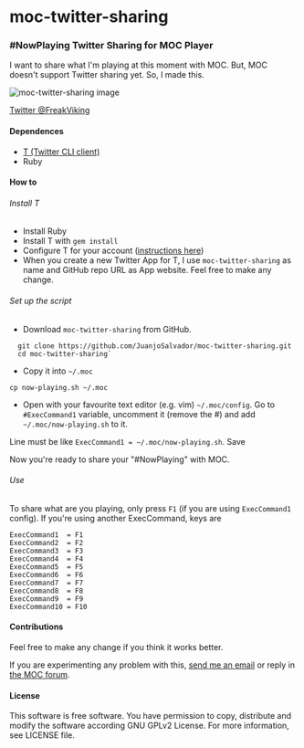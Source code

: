# moc-twitter-sharing
### #NowPlaying Twitter Sharing for MOC Player

I want to share what I'm playing at this moment with MOC. But, MOC doesn't support Twitter sharing yet. So, I made this.

![moc-twitter-sharing image](http://i.imgur.com/JCQwILb.png)

[Twitter @FreakViking](http://twitter.com/FreakViking)

#### Dependences

* [T (Twitter CLI client)](http://sferik.github.io/t/)
* Ruby

#### How to

###### Install T

* Install Ruby
* Install T with `gem install`
* Configure T for your account ([instructions here](http://sferik.github.io/t/))
* When you create a new Twitter App for T, I use `moc-twitter-sharing` as name and GitHub repo URL as App website. Feel free to make any change.

###### Set up the script

* Download `moc-twitter-sharing` from GitHub.
```shell
  git clone https://github.com/JuanjoSalvador/moc-twitter-sharing.git
  cd moc-twitter-sharing`
  ```

* Copy it into `~/.moc`

`cp now-playing.sh ~/.moc`

* Open with your favourite text editor (e.g. vim) `~/.moc/config`. 
Go to `#ExecCommand1` variable, uncomment it (remove the #) and add  `~/.moc/now-playing.sh` to it.

Line must be like `ExecCommand1 = ~/.moc/now-playing.sh`. Save

Now you're ready to share your "#NowPlaying" with MOC.

###### Use

To share what are you playing, only press `F1` (if you are using `ExecCommand1` config). If you're using another ExecCommand, keys are

    ExecCommand1  = F1 
    ExecCommand2  = F2
    ExecCommand3  = F3
    ExecCommand4  = F4
    ExecCommand5  = F5
    ExecCommand6  = F6
    ExecCommand7  = F7
    ExecCommand8  = F8
    ExecCommand9  = F9
    ExecCommand10 = F10

#### Contributions

Feel free to make any change if you think it works better.

If you are experimenting any problem with this, [send me an email](mailto:juanjosalvador@openmailbox.org) or reply in [the MOC forum](http://moc.daper.net/node/1430).

#### License

This software is free software. You have permission to copy, distribute and modify the software according GNU GPLv2 License. For more information, see LICENSE file.
